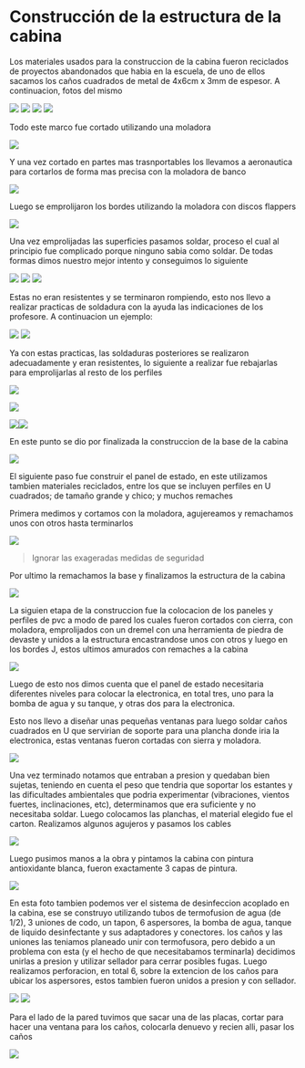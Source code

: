 # Construcción de la estructura de la cabina

Los materiales usados para la construccion de la cabina fueron reciclados de proyectos abandonados que habia en la escuela, de uno de ellos sacamos los caños cuadrados de metal de 4x6cm x 3mm de espesor. A continuacion, fotos del mismo

![](Fotos/FotoEstructura1.jpg)
![](Fotos/FotoEstructura2.jpg)
![](Fotos/FotoEstructura3.jpg)
![](Fotos/FotoEstructura4.jpg)

Todo este marco fue cortado utilizando una moladora

![](https://us.123rf.com/450wm/aoosthuizen/aoosthuizen1705/aoosthuizen170500036/78086985-amoladora-de-%C3%A1ngulo-de-corte-de-un-tubo-cuadrado-de-metal-haciendo-una-lluvia-de-chispas.jpg?ver=6)

Y una vez cortado en partes mas trasnportables los llevamos a aeronautica para cortarlos de forma mas precisa con la moladora de banco

![](https://http2.mlstatic.com/D_NQ_NP_710970-MLA28048862486_082018-O.webp)

Luego se emprolijaron los bordes utilizando la moladora con discos flappers

![](https://http2.mlstatic.com/D_NQ_NP_720274-MLA41361114142_042020-V.jpg)

Una vez emprolijadas las superficies pasamos soldar, proceso el cual al principio fue complicado porque ninguno sabia como soldar. De todas formas dimos nuestro mejor intento y conseguimos lo siguiente

![](Fotos/FotoSoldadura1.jpg)
![](Fotos/FotoSoldadura2.jpg)
![](Fotos/FotoSoldadura3.jpg)

Estas no eran resistentes y se terminaron rompiendo, esto nos llevo a realizar practicas de soldadura con la ayuda las indicaciones de los profesore. A continuacion un ejemplo:

![](Fotos/EjemploSoldadura1.jpg)
![](Fotos/EjemploSoldadura2.jpg)

Ya con estas practicas, las soldaduras posteriores se realizaron adecuadamente y eran resistentes, lo siguiente a realizar fue rebajarlas para emprolijarlas al resto de los perfiles

![](Fotos/SoldaduraBienHechas.jpg)

![](Fotos/SoldaduraProlija2.jpg)

![](Fotos/SoldaduraProlija.jpg)![](Fotos/SoldaduraProlija3.jpg)

En este punto se dio por finalizada la construccion de la base de la cabina

![](Fotos/CabinaSoldada.jpg)

El siguiente paso fue construir el panel de estado, en este utilizamos tambien materiales reciclados, entre los que se incluyen perfiles en U cuadrados; de tamaño grande y chico; y muchos remaches

Primera medimos y cortamos con la moladora, agujereamos y remachamos unos con otros hasta terminarlos

![](Fotos/PanelCorte.jpg)
>Ignorar las exageradas medidas de seguridad

Por ultimo la remachamos la base y finalizamos la estructura de la cabina

![](Fotos/CabinaCompleta.jpg)

La siguien etapa de la construccion fue la colocacion de los paneles y perfiles de pvc a modo de pared los cuales fueron cortados con cierra, con moladora, emprolijados con un dremel con una herramienta de piedra de devaste y unidos a la estructura encastrandose unos con otros y luego en los bordes J, estos ultimos amurados con remaches a la cabina

![](Fotos/CabinaPared1.jpg)

Luego de esto nos dimos cuenta que el panel de estado necesitaria diferentes niveles para colocar la electronica, en total tres, uno para la bomba de agua y su tanque, y otras dos para la electronica. 

Esto nos llevo a diseñar unas pequeñas ventanas para luego soldar caños cuadrados en U que servirian de soporte para una plancha donde iria la electronica, estas ventanas fueron cortadas con sierra y moladora.

![](Fotos/PanelEstadoEstantes.jpg)

Una vez terminado notamos que entraban a presion y quedaban bien sujetas, teniendo en cuenta el peso que tendria que soportar los estantes y las dificultades ambientales que podria experimentar (vibraciones, vientos fuertes, inclinaciones, etc), determinamos que era suficiente y no necesitaba soldar.
Luego colocamos las planchas, el material elegido fue el carton. Realizamos algunos agujeros y pasamos los cables

![](Fotos/222324.jpg)

Luego pusimos manos a la obra y pintamos la cabina con pintura antioxidante blanca, fueron exactamente 3 capas de pintura.

![](Fotos/CabinaPintada.jpg)

En esta foto tambien podemos ver el sistema de desinfeccion acoplado en la cabina, ese se construyo utilizando tubos de termofusion de agua (de 1/2), 3 uniones de codo, un tapon, 6 aspersores, la bomba de agua, tanque de liquido desinfectante y sus adaptadores y conectores. los caños y las uniones las teniamos planeado unir con termofusora, pero debido a un problema con esta (y el hecho de que necesitabamos terminarla) decidimos unirlas a presion y utilizar sellador para cerrar posibles fugas.
Luego realizamos perforacion, en total 6, sobre la extencion de los caños para ubicar los aspersores, estos tambien fueron unidos a presion y con sellador.

![](Fotos/Caño1.jpg)
![](Fotos/Caño2.jpg)

Para el lado de la pared tuvimos que sacar una de las placas, cortar para hacer una ventana para los caños, colocarla denuevo y recien alli, pasar los caños

![](Fotos/CañoPared.jpg)